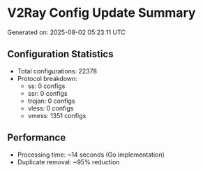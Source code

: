 # V2Ray Config Update Summary
Generated on: 2025-08-02 05:23:11 UTC

## Configuration Statistics
- Total configurations: 22378
- Protocol breakdown:
  - ss: 0 configs
  - ssr: 0 configs
  - trojan: 0 configs
  - vless: 0 configs
  - vmess: 1351 configs

## Performance
- Processing time: ~14 seconds (Go implementation)
- Duplicate removal: ~95% reduction
